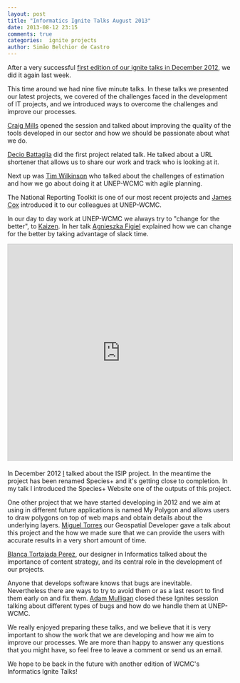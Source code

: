 ```yaml
---
layout: post
title: "Informatics Ignite Talks August 2013"
date: 2013-08-12 23:15
comments: true
categories:  ignite projects
author: Simão Belchior de Castro
---
```


After a very successful <a href="http://informatics.unep-wcmc.org/blog/blog/2012/12/12/informatics-ignite-talks-2012/">
first edition of our ignite talks in December 2012</a>, we did it again
last week.

This time around we had nine five minute talks. In these talks we
presented our latest projects, we covered of the
challenges faced in the development of IT projects, and we introduced 
ways to overcome the challenges and improve our processes.

<a href="https://coderwall.com/craigmmills">Craig Mills</a> opened the
session and talked about improving the quality of the tools developed in
our sector and how we should be passionate about what we do.

<p>
  <script async class="speakerdeck-embed"
data-id="46de6e20dc270130b7ae26b0e523c7dd" data-ratio="1.33333333333333"
src="http://speakerdeck.com/assets/embed.js"></script>
</p>

<a href="https://coderwall.com/deciob">Decio Battaglia</a> did the first
project related talk. He talked about a URL shortener that allows us to
share our work and track who is looking at it.

<p>
  <script async class="speakerdeck-embed"
  data-id="05397560e3290130e8c63a22532026d5" data-ratio="1.33507170795306"
  src="http://speakerdeck.com/assets/embed.js"></script>
</p>

Next up was <a href="https://coderwall.com/timwilkinson">Tim
Wilkinson</a> who talked about the challenges of estimation
and how we go about doing it at UNEP-WCMC with agile planning.

<p>
  <script async class="speakerdeck-embed"
  data-id="579c39f0e19c01301c7a5a37fbc7936a" data-ratio="1.33333333333333"
  src="http://speakerdeck.com/assets/embed.js"></script>
</p>

The National Reporting Toolkit is one of our most recent projects and <a
href="https://coderwall.com/th3james">James Cox</a> introduced it to our
colleagues at UNEP-WCMC.

<p>
 <script async class="speakerdeck-embed"
  data-id="c29876b0e31901309a7e42f703aafd03" data-ratio="1.33333333333333"
  src="http://speakerdeck.com/assets/embed.js"></script> 
</p>

In our day to day work at UNEP-WCMC we always try to "change for the
better", to <a href="https://en.wikipedia.org/wiki/Kaizen">Kaizen</a>.
In her talk <a href="https://coderwall.com/agnessa">Agnieszka Figiel</a>
explained how we can change for the better by taking advantage of slack
time.

<iframe src="http://www.slideshare.net/slideshow/embed_code/25026890"
width="100%" height="486" frameborder="0" marginwidth="0"
marginheight="0" scrolling="no" style="max-width:597px;border:1px solid
#CCC;border-width:1px 1px 0;margin-bottom:5px" allowfullscreen
webkitallowfullscreen mozallowfullscreen> </iframe> 

In December 2012 <a href="https://coderwall.com/simaob">I</a> talked about the ISIP project.
In the meantime the project has been renamed Species+ and it's getting
close to completion. In my talk I introduced the Species+ Website one of
the outputs of this project.

<p>
  <script async class="speakerdeck-embed"
  data-id="4c00d9c0e2460130b1370647428f435a" data-ratio="1.41436464088398"
  src="http://speakerdeck.com/assets/embed.js"></script>
</p>

One other project that we have started developing in 2012 and we aim at
using in different future applications is named My Polygon and allows
users to draw polygons on top of web maps and obtain details about the
underlying layers. <a href="https://coderwall.com/migtorres">Miguel
Torres</a> our Geospatial Developer gave a talk about this project and
the how we made sure that we can provide the users with accurate results
in a very short amount of time.

<p>
  <script async class="speakerdeck-embed"
  data-id="7c7d6ce0e30e0130bc3b3e950739397c" data-ratio="1.33507170795306"
  src="http://speakerdeck.com/assets/embed.js"></script>
</p>

<a href="https://coderwall.com/blancatortajada">Blanca Tortajada
Perez</a>, our designer in Informatics talked about the importance of
content strategy, and its central role in the development of our
projects.

<p>
  <script async class="speakerdeck-embed"
  data-id="0ae093b0e32a0130ae543679ef66b301" data-ratio="1.2994923857868"
  src="http://speakerdeck.com/assets/embed.js"></script>
</p>

Anyone that develops software knows that bugs are inevitable.
Nevertheless there are ways to try to avoid them or as a last resort to
find them early on and fix them. <a
href="https://coderwall.com/adammulligan">Adam Mulligan</a> closed these
Ignites session talking about
different types of bugs and how do we handle them at UNEP-WCMC.

<p>
  <script async class="speakerdeck-embed"
  data-id="7aa52de0e19c01308ea766e8cb786a27" data-ratio="1.33333333333333"
  src="http://speakerdeck.com/assets/embed.js"></script>
</p>

We really enjoyed preparing these talks, and we believe that it is very
important to show the work that we are developing and how we aim to
improve our processes. We are more than happy to answer any questions
that you might have, so feel free to leave a comment or send us an
email.

We hope to be back in the future with another edition of WCMC's
Informatics Ignite Talks!
